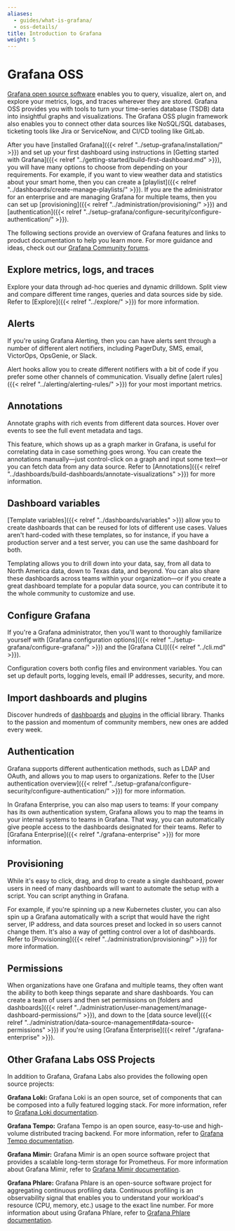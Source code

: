 ```yaml
---
aliases:
  - guides/what-is-grafana/
  - oss-details/
title: Introduction to Grafana
weight: 5
---
```


# Grafana OSS

[Grafana open source software](https://grafana.com/oss/) enables you to query, visualize, alert on, and explore your metrics, logs, and traces wherever they are stored. Grafana OSS provides you with tools to turn your time-series database (TSDB) data into insightful graphs and visualizations. The Grafana OSS plugin framework also enables you to connect other data sources like NoSQL/SQL databases, ticketing tools like Jira or ServiceNow, and CI/CD tooling like GitLab.

After you have [installed Grafana]({{< relref "../setup-grafana/installation/" >}}) and set up your first dashboard using instructions in [Getting started with Grafana]({{< relref "../getting-started/build-first-dashboard.md" >}}), you will have many options to choose from depending on your requirements. For example, if you want to view weather data and statistics about your smart home, then you can create a [playlist]({{< relref "../dashboards/create-manage-playlists/" >}}). If you are the administrator for an enterprise and are managing Grafana for multiple teams, then you can set up [provisioning]({{< relref "../administration/provisioning/" >}}) and [authentication]({{< relref "../setup-grafana/configure-security/configure-authentication/" >}}).

The following sections provide an overview of Grafana features and links to product documentation to help you learn more. For more guidance and ideas, check out our [Grafana Community forums](https://community.grafana.com/).

## Explore metrics, logs, and traces

Explore your data through ad-hoc queries and dynamic drilldown. Split view and compare different time ranges, queries and data sources side by side. Refer to [Explore]({{< relref "../explore/" >}}) for more information.

## Alerts

If you're using Grafana Alerting, then you can have alerts sent through a number of different alert notifiers, including PagerDuty, SMS, email, VictorOps, OpsGenie, or Slack.

Alert hooks allow you to create different notifiers with a bit of code if you prefer some other channels of communication. Visually define [alert rules]({{< relref "../alerting/alerting-rules/" >}}) for your most important metrics.

## Annotations

Annotate graphs with rich events from different data sources. Hover over events to see the full event metadata and tags.

This feature, which shows up as a graph marker in Grafana, is useful for correlating data in case something goes wrong. You can create the annotations manually—just control-click on a graph and input some text—or you can fetch data from any data source. Refer to [Annotations]({{< relref "../dashboards/build-dashboards/annotate-visualizations" >}}) for more information.

## Dashboard variables

[Template variables]({{< relref "../dashboards/variables" >}}) allow you to create dashboards that can be reused for lots of different use cases. Values aren't hard-coded with these templates, so for instance, if you have a production server and a test server, you can use the same dashboard for both.

Templating allows you to drill down into your data, say, from all data to North America data, down to Texas data, and beyond. You can also share these dashboards across teams within your organization—or if you create a great dashboard template for a popular data source, you can contribute it to the whole community to customize and use.

## Configure Grafana

If you're a Grafana administrator, then you'll want to thoroughly familiarize yourself with [Grafana configuration options]({{< relref "../setup-grafana/configure-grafana/" >}}) and the [Grafana CLI]({{< relref "../cli.md" >}}).

Configuration covers both config files and environment variables. You can set up default ports, logging levels, email IP addresses, security, and more.

## Import dashboards and plugins

Discover hundreds of [dashboards](https://grafana.com/grafana/dashboards) and [plugins](https://grafana.com/grafana/plugins) in the official library. Thanks to the passion and momentum of community members, new ones are added every week.

## Authentication

Grafana supports different authentication methods, such as LDAP and OAuth, and allows you to map users to organizations. Refer to the [User authentication overview]({{< relref "../setup-grafana/configure-security/configure-authentication/" >}}) for more information.

In Grafana Enterprise, you can also map users to teams: If your company has its own authentication system, Grafana allows you to map the teams in your internal systems to teams in Grafana. That way, you can automatically give people access to the dashboards designated for their teams. Refer to [Grafana Enterprise]({{< relref "./grafana-enterprise" >}}) for more information.

## Provisioning

While it's easy to click, drag, and drop to create a single dashboard, power users in need of many dashboards will want to automate the setup with a script. You can script anything in Grafana.

For example, if you're spinning up a new Kubernetes cluster, you can also spin up a Grafana automatically with a script that would have the right server, IP address, and data sources preset and locked in so users cannot change them. It's also a way of getting control over a lot of dashboards. Refer to [Provisioning]({{< relref "../administration/provisioning/" >}}) for more information.

## Permissions

When organizations have one Grafana and multiple teams, they often want the ability to both keep things separate and share dashboards. You can create a team of users and then set permissions on [folders and dashboards]({{< relref "../administration/user-management/manage-dashboard-permissions/" >}}), and down to the [data source level]({{< relref "../administration/data-source-management#data-source-permissions" >}}) if you're using [Grafana Enterprise]({{< relref "./grafana-enterprise" >}}).

## Other Grafana Labs OSS Projects

In addition to Grafana, Grafana Labs also provides the following open source projects:

**Grafana Loki:** Grafana Loki is an open source, set of components that can be composed into a fully featured logging stack. For more information, refer to [Grafana Loki documentation](https://grafana.com/docs/loki/latest/).

**Grafana Tempo:** Grafana Tempo is an open source, easy-to-use and high-volume distributed tracing backend. For more information, refer to [Grafana Tempo documentation](https://grafana.com/docs/tempo/latest/?pg=oss-tempo&plcmt=hero-txt/).

**Grafana Mimir:** Grafana Mimir is an open source software project that provides a scalable long-term storage for Prometheus. For more information about Grafana Mimir, refer to [Grafana Mimir documentation](https://grafana.com/docs/mimir/latest/).

**Grafana Phlare:** Grafana Phlare is an open-source software project for aggregating continuous profiling data. Continuous profiling is an observability signal that enables you to understand your workload's resource (CPU, memory, etc.) usage to the exact line number. For more information about using Grafana Phlare, refer to [Grafana Phlare documentation](https://grafana.com/docs/phlare/latest/).
